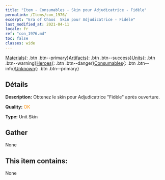 ```yaml
---
title: "Item - Consumables - Skin pour Adjudicatrice - Fidèle"
permalink: /Items/con_1976/
excerpt: "Era of Chaos  Skin pour Adjudicatrice - Fidèle"
last_modified_at: 2021-04-11
locale: fr
ref: "con_1976.md"
toc: false
classes: wide
---
```

 [Materials](/fr/Items/){: .btn .btn--primary}[Artifacts](/fr/Items/Artifacts/){: .btn .btn--success}[Units](/fr/Items/Units/){: .btn .btn--warning}[Heroes](/fr/Items/Heroes/){: .btn .btn--danger}[Consumables](/fr/Items/Consumables/){: .btn .btn--info}[Unknown](/fr/Items/Unknown/){: .btn .btn--primary}

## Détails
 **Description:** Obtenez le skin pour Adjudicatrice \"Fidèle\" après ouverture.

 **Quality:** <span style="color: #FF8C00">OK</span>

 **Type:** Unit Skin

## Gather

  None

## This item contains:

  None

